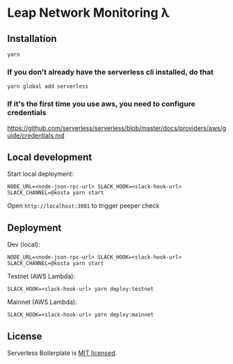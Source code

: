 # Leap Network Monitoring λ

## Installation

`yarn`

### If you don't already have the serverless cli installed, do that
`yarn global add serverless`

### If it's the first time you use aws, you need to configure credentials
https://github.com/serverless/serverless/blob/master/docs/providers/aws/guide/credentials.md

## Local development

Start local deployment:
```
NODE_URL=<node-json-rpc-url> SLACK_HOOK=<slack-hook-url> SLACK_CHANNEL=@kosta yarn start
```

Open `http://localhost:3001` to trigger peeper check

## Deployment

Dev (local):
```
NODE_URL=<node-json-rpc-url> SLACK_HOOK=<slack-hook-url> SLACK_CHANNEL=@kosta yarn start
```

Testnet (AWS Lambda):
```
SLACK_HOOK=<slack-hook-url> yarn deploy:testnet
```

Mainnet (AWS Lambda):
```
SLACK_HOOK=<slack-hook-url> yarn deploy:mainnet
```

## License
Serverless Boilerplate is [MIT licensed](https://opensource.org/licenses/MIT).
